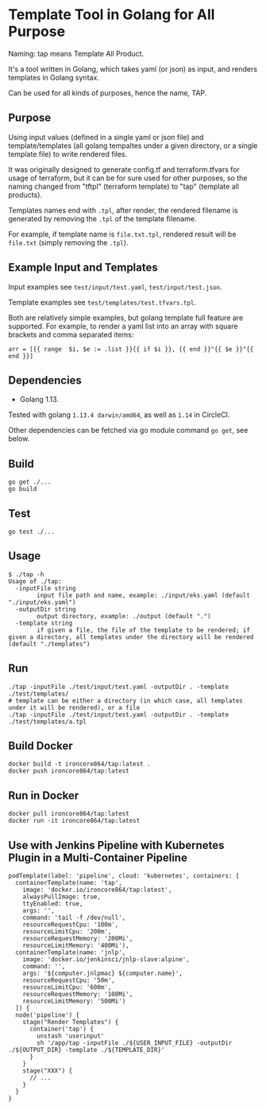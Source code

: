 # Template Tool in Golang for All Purpose

Naming: tap means Template All Product.

It's a tool written in Golang, which takes yaml (or json) as input, and renders templates in Golang syntax.

Can be used for all kinds of purposes, hence the name, TAP.

## Purpose

Using input values (defined in a single yaml or json file) and template/templates (all golang tempaltes under a given directory, or a single template file) to write rendered files.

It was originally designed to generate config.tf and terraform.tfvars for usage of terraform, but it can be for sure used for other purposes, so the naming changed from "tftpl" (terraform template) to "tap" (template all products).

Templates names end with `.tpl`, after render, the rendered filename is generated by removing the `.tpl` of the template filename.

For example, if template name is `file.txt.tpl`, rendered result will be `file.txt` (simply removing the `.tpl`).

## Example Input and Templates

Input examples see `test/input/test.yaml`, `test/input/test.json`.

Template examples see `test/templates/test.tfvars.tpl`.

Both are relatively simple examples, but golang template full feature are supported. For example, to render a yaml list into an array with square brackets and comma separated items:

```
arr = [{{ range  $i, $e := .list }}{{ if $i }}, {{ end }}"{{ $e }}"{{ end }}]
```

## Dependencies

- Golang 1.13.

Tested with golang `1.13.4 darwin/amd64`, as well as `1.14` in CircleCI.

Other dependencies can be fetched via go module command `go get`, see below.

## Build

```
go get ./...
go build
```

## Test

```
go test ./...
```

## Usage

```
$ ./tap -h
Usage of ./tap:
  -inputFile string
        input file path and name, example: ./input/eks.yaml (default "./input/eks.yaml")
  -outputDir string
        output directory, example: ./output (default ".")
  -template string
        if given a file, the file of the template to be rendered; if given a directory, all templates under the directory will be rendered (default "./templates")
```

## Run

```
./tap -inputFile ./test/input/test.yaml -outputDir . -template ./test/templates/
# template can be either a directory (in which case, all templates under it will be rendered), or a file
./tap -inputFile ./test/input/test.yaml -outputDir . -template ./test/templates/a.tpl
```

## Build Docker

```
docker build -t ironcore864/tap:latest .
docker push ironcore864/tap:latest
```

## Run in Docker

```
docker pull ironcore864/tap:latest
docker run -it ironcore864/tap:latest
```

## Use with Jenkins Pipeline with Kubernetes Plugin in a Multi-Container Pipeline

```
podTemplate(label: 'pipeline', cloud: 'kubernetes', containers: [
  containerTemplate(name: 'tap', 
    image: 'docker.io/ironcore864/tap:latest', 
    alwaysPullImage: true,
    ttyEnabled: true,
    args: '',
    command: 'tail -f /dev/null',
    resourceRequestCpu: '100m',
    resourceLimitCpu: '200m',
    resourceRequestMemory: '200Mi',
    resourceLimitMemory: '400Mi'),
  containerTemplate(name: 'jnlp',
    image: 'docker.io/jenkinsci/jnlp-slave:alpine',
    command: '',
    args: '${computer.jnlpmac} ${computer.name}',
    resourceRequestCpu: '50m',
    resourceLimitCpu: '600m',
    resourceRequestMemory: '100Mi',
    resourceLimitMemory: '500Mi')
  ]) {
  node('pipeline') {
    stage("Render Templates") {
      container('tap') {
        unstash 'userinput'
        sh '/app/tap -inputFile ./${USER_INPUT_FILE} -outputDir ./${OUTPUT_DIR} -template ./${TEMPLATE_DIR}'
      }
    }
    stage("XXX") {
      // ...
    }
  }
}
```
